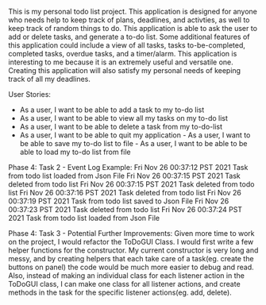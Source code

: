 This is my personal todo list project. This application is designed for anyone who needs help to keep track of plans, deadlines, and activties, as well to keep track of random things to do. This application is able to ask the user to add or delete tasks, and generate a to-do list. Some additional features of this application could include a view of all tasks, tasks to-be-completed, completed tasks, overdue tasks, and a timer/alarm. This application is interesting to me because it is an extremely useful and versatile one. Creating this application will also satisfy my personal needs of keeping track of all my deadlines.

User Stories:
- As a user, I want to be able to add a task to my to-do list
- As a user, I want to be able to view all my tasks on my to-do list
- As a user, I want to be able to delete a task from my to-do-list
- As a user, I want to be able to quit my application - As a user, I want to be able to save my to-do list to file - As a user, I want to be able to be able to load my to-do list from file

Phase 4: Task 2 - Event Log Example:
Fri Nov 26 00:37:12 PST 2021
Task from todo list loaded from Json File
Fri Nov 26 00:37:15 PST 2021
Task deleted from todo list
Fri Nov 26 00:37:15 PST 2021
Task deleted from todo list
Fri Nov 26 00:37:16 PST 2021
Task deleted from todo list
Fri Nov 26 00:37:19 PST 2021
Task from todo list saved to Json File
Fri Nov 26 00:37:23 PST 2021
Task deleted from todo list
Fri Nov 26 00:37:24 PST 2021
Task from todo list loaded from Json File

Phase 4: Task 3 - Potential Further Improvements:
Given more time to work on the project, I would refactor the ToDoGUI Class. I would first write a few helper functions for the constructor. My current constructor is very long and messy, and by creating helpers that each take care of a task(eg. create the buttons on panel) the code would be much more easier to debug and read. Also, instead of making an individual class for each listener action in the ToDoGUI class, I can make one class for all listener actions, and create methods in the task for the specific listener actions(eg. add, delete).
